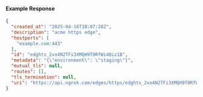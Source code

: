<!-- Code generated for API Clients. DO NOT EDIT. -->
#### Example Response
```json
{
  "created_at": "2025-04-16T10:07:28Z",
  "description": "acme https edge",
  "hostports": [
    "example.com:443"
  ],
  "id": "edghts_2vo4N2TFi3XMQH9T9RfWi4Qiz1B",
  "metadata": "{\"environment\": \"staging\"}",
  "mutual_tls": null,
  "routes": [],
  "tls_termination": null,
  "uri": "https://api.ngrok.com/edges/https/edghts_2vo4N2TFi3XMQH9T9RfWi4Qiz1B"
}
